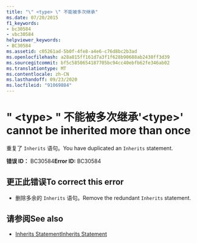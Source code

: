 ```yaml
---
title: "\" <type> \" 不能被多次继承"
ms.date: 07/20/2015
f1_keywords:
- bc30584
- vbc30584
helpviewer_keywords:
- BC30584
ms.assetid: c05261ad-5b0f-4fe8-a4e6-c76d8bc2b3ad
ms.openlocfilehash: a28a815ff161d7a3f1f628b90688ab2438ff3d39
ms.sourcegitcommit: bf5c5850654187705bc94cc40ebfb62fe346ab02
ms.translationtype: MT
ms.contentlocale: zh-CN
ms.lasthandoff: 09/23/2020
ms.locfileid: "91069884"
---
```

# <a name="type-cannot-be-inherited-more-than-once"></a><span data-ttu-id="97181-102">" \<type> " 不能被多次继承</span><span class="sxs-lookup"><span data-stu-id="97181-102">'\<type>' cannot be inherited more than once</span></span>

<span data-ttu-id="97181-103">重复了 `Inherits` 语句。</span><span class="sxs-lookup"><span data-stu-id="97181-103">You have duplicated an `Inherits` statement.</span></span>  
  
 <span data-ttu-id="97181-104">**错误 ID：** BC30584</span><span class="sxs-lookup"><span data-stu-id="97181-104">**Error ID:** BC30584</span></span>  
  
## <a name="to-correct-this-error"></a><span data-ttu-id="97181-105">更正此错误</span><span class="sxs-lookup"><span data-stu-id="97181-105">To correct this error</span></span>  
  
- <span data-ttu-id="97181-106">删除多余的 `Inherits` 语句。</span><span class="sxs-lookup"><span data-stu-id="97181-106">Remove the redundant `Inherits` statement.</span></span>  
  
## <a name="see-also"></a><span data-ttu-id="97181-107">请参阅</span><span class="sxs-lookup"><span data-stu-id="97181-107">See also</span></span>

- [<span data-ttu-id="97181-108">Inherits Statement</span><span class="sxs-lookup"><span data-stu-id="97181-108">Inherits Statement</span></span>](../language-reference/statements/inherits-statement.md)
